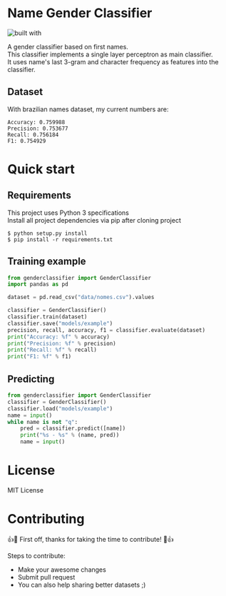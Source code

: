 # Name Gender Classifier  
![built with](https://img.shields.io/badge/Built%20with-Python%203-green.svg)

A gender classifier based on first names.  
This classifier implements a single layer perceptron as main classifier.  
It uses name's last 3-gram and character frequency as features into the classifier.

## Dataset
With brazilian names dataset, my current numbers are:
```
Accuracy: 0.759988
Precision: 0.753677
Recall: 0.756184
F1: 0.754929
```

# Quick start
## Requirements
This project uses Python 3 specifications  
Install all project dependencies via pip after cloning project
```
$ python setup.py install
$ pip install -r requirements.txt
```
## Training example
```python
from genderclassifier import GenderClassifier
import pandas as pd

dataset = pd.read_csv("data/nomes.csv").values

classifier = GenderClassifier()
classifier.train(dataset)
classifier.save("models/example")
precision, recall, accuracy, f1 = classifier.evaluate(dataset)
print("Accuracy: %f" % accuracy)
print("Precision: %f" % precision)
print("Recall: %f" % recall)
print("F1: %f" % f1)
```

## Predicting
```python
from genderclassifier import GenderClassifier
classifier = GenderClassifier()
classifier.load("models/example")
name = input()
while name is not "q":
    pred = classifier.predict([name])
    print("%s - %s" % (name, pred))
    name = input()
```

# License
MIT License

# Contributing

:+1::tada: First off, thanks for taking the time to contribute! :tada::+1:

Steps to contribute:

- Make your awesome changes
- Submit pull request
- You can also help sharing better datasets ;)
